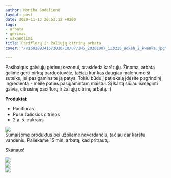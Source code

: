 ```yaml
---
author: Monika Godelienė
layout: post
date: 2020-11-13 20:53:12 +0200
tags:
- arbata
- gėrimas
- užkandžiai
title: Paciflorų ir žaliųjų citrinų arbata
cover: "/v1602093416/2020/10/07/IMG_20201007_113226_Bokeh_2_kwa9ka.jpg"

---
```

Pasibaigus gaiviųjų gėrimų sezonui, prasideda karštųjų. Žinoma, arbatą galime gerti pirktą parduotuvėje, tačiau kur kas daugiau malonumo ši suteiks, jei pasigaminsite ją patys. Tokiu būdu į patiekalą įdėsite pagrindinį ingredientą - meilę paties pasigamintam maistui. Šį kartą siūlau išmėginti gaivią, citrusinę paciflorų ir žaliųjų citrinų arbatą. :)

**Produktai:**

* Pacifloras
* Pusė žaliosios citrinos
* 2 a. š. cukraus

![](https://res.cloudinary.com/monikagod/image/upload/v1602093171/2020/10/07/IMG_20201007_101122_Bokeh_3_tkqbmy.jpg)  
Sumaišome produktus bei užpilame neverdančiu, tačiau dar karštu vandeniu. Paliekame 15 min. arbatą, kad pritrautų.  
  
Skanaus!  
  
![](https://res.cloudinary.com/monikagod/image/upload/v1602093171/2020/10/07/IMG_20201007_101357_Bokeh_2_oamfr1.jpg)  
![](https://res.cloudinary.com/monikagod/image/upload/v1602093171/2020/10/07/IMG_20201007_101543_Bokeh_2_l0etgo.jpg)  
![](https://res.cloudinary.com/monikagod/image/upload/v1602093416/2020/10/07/IMG_20201007_113226_Bokeh_2_kwa9ka.jpg)